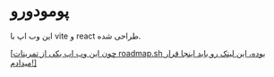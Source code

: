 # پومودورو

این وب اپ با vite و react طراحی شده.

[[چون این وب اپ یکی از تمرینات roadmap.sh بوده، این لینک رو باید اینجا قرار میدادم!]](https://roadmap.sh/projects/pomodoro-timer)
